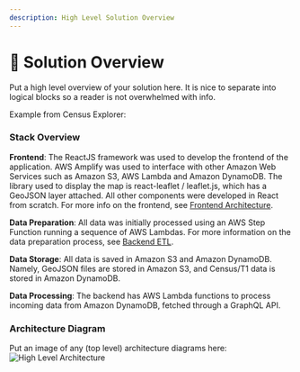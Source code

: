 ```yaml
---
description: High Level Solution Overview
---
```


# 🔬 Solution Overview

Put a high level overview of your solution here. It is nice to separate into logical blocks so a reader is not overwhelmed with info.

Example from Census Explorer:

### Stack Overview

**Frontend**: The ReactJS framework was used to develop the frontend of the application. AWS Amplify was used to interface with other Amazon Web Services such as Amazon S3, AWS Lambda and Amazon DynamoDB. The library used to display the map is react-leaflet / leaflet.js, which has a GeoJSON layer attached. All other components were developed in React from scratch. For more info on the frontend, see [Frontend Architecture](https://github.com/UBC-CIC/census-explorer/blob/master/docs/FrontendArchitecture.md).

**Data Preparation**: All data was initially processed using an AWS Step Function running a sequence of AWS Lambdas. For more information on the data preparation process, see [Backend ETL](https://github.com/UBC-CIC/census-explorer/blob/master/docs/BackendETL.md).

**Data Storage**: All data is saved in Amazon S3 and Amazon DynamoDB. Namely, GeoJSON files are stored in Amazon S3, and Census/T1 data is stored in Amazon DynamoDB.

**Data Processing**: The backend has AWS Lambda functions to process incoming data from Amazon DynamoDB, fetched through a GraphQL API.

### Architecture Diagram

Put an image of any (top level) architecture diagrams here:
![High Level Architecture](https://placekitten.com/500/500)
